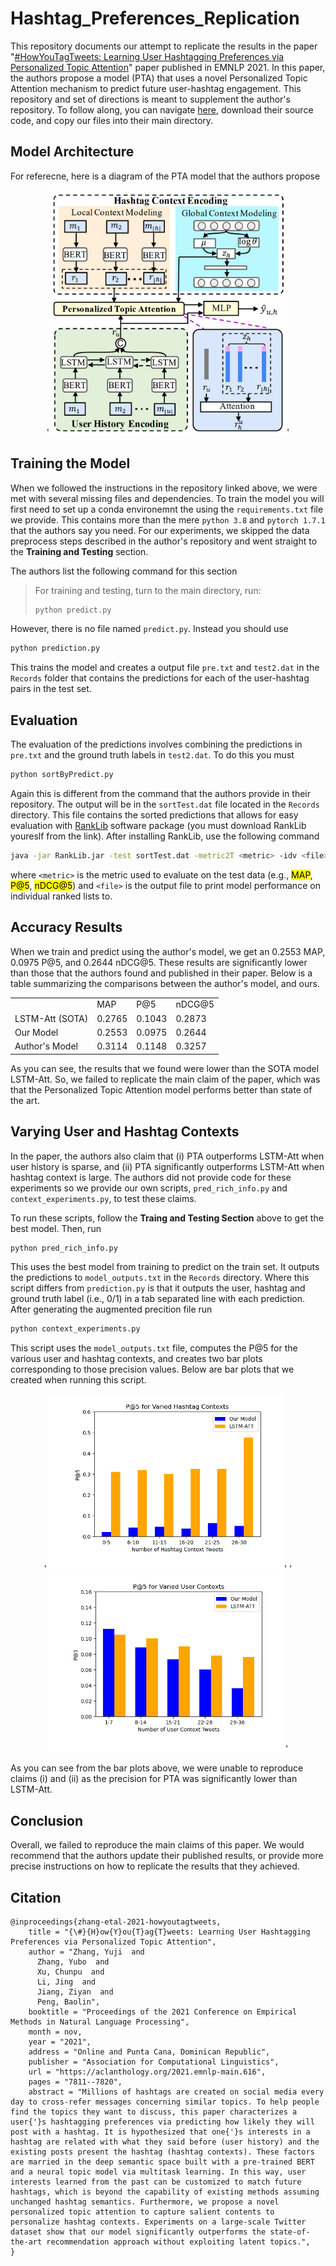 # Hashtag_Preferences_Replication
This repository documents our attempt to replicate the results in the paper "[#HowYouTagTweets: Learning User Hashtagging Preferences via Personalized Topic Attention](https://aclanthology.org/2021.emnlp-main.616/)" paper published in EMNLP 2021. In this paper, the authors propose a model (PTA) that uses a novel Personalized Topic Attention mechanism to predict future user-hashtag engagement. This repository and set of directions is meant to supplement the author's repository. To follow along, you can navigate [here](https://github.com/polyusmart/Personalized-Hashtag-Preferences), download their source code, and copy our files into their main directory.

## Model Architecture
For referecne, here is a diagram of the PTA model that the authors propose
<p align="center">
'<img src="https://raw.githubusercontent.com/Yb-Z/images/main/20211017144829.png" width="380"/>'
</p>


## Training the Model
When we followed the instructions in the repository linked above, we were met with several missing files and dependencies. To train the model you will first need to set up a conda environemnt the using the `requirements.txt` file we provide. This contains more than the mere `python 3.8` and `pytorch 1.7.1` that the authors say you need. For our experiments, we skipped the data preprocess steps described in the author's repository and went straight to the **Training and Testing** section.

The authors list the following command for this section
> For training and testing, turn to the main directory, run:
>```bash
>python predict.py
>```

However, there is no file named `predict.py`. Instead you should use 
```bash
python prediction.py
```

This trains the model and creates a output file `pre.txt` and `test2.dat` in the `Records` folder that contains the predictions for each of the user-hashtag pairs in the test set.

## Evaluation
The evaluation of the predictions involves combining the predictions in `pre.txt` and the ground truth labels in `test2.dat`. To do this you must

```bash
python sortByPredict.py
```

Again this is different from the command that the authors provide in their repository. The output will be in the `sortTest.dat` file located in the `Records` directory. This file contains the sorted predictions that allows for easy evaluation with [RankLib](https://sourceforge.net/p/lemur/wiki/RankLib/) software package (you must download RankLib youreslf from the link). After installing RankLib, use the following command

```bash
java -jar RankLib.jar -test sortTest.dat -metric2T <metric> -idv <file>
```

where `<metric>` is the metric used to evaluate on the test data (e.g., <mark>MAP</mark>, <mark>P@5</mark>, <mark>nDCG@5</mark>) and `<file>` is the output file to print model performance on individual ranked lists to.


## Accuracy Results

When we train and predict using the author's model, we get an 0.2553 MAP, 0.0975 P@5, and 0.2644 nDCG@5. These results are significantly lower than those that the authors found and published in their paper. Below is a table summarizing the comparisons between the author's model, and ours.
<center>
<table class="tg">
<tbody>
   <tr>
    <td></td>
    <td>MAP</td>
    <td>P@5</td>
    <td>nDCG@5</td>
  </tr>
   <tr>
    <td>LSTM-Att (SOTA)</td>
    <td>0.2765</td>
    <td>0.1043</td>
    <td>0.2873</td>
  </tr>
  <tr>
    <td>Our Model</td>
    <td>0.2553</td>
    <td>0.0975</td>
    <td>0.2644</td>
  </tr>
  <tr>
    <td>Author's Model</td>
    <td>0.3114</td>
    <td>0.1148</td>
    <td>0.3257</td>
  </tr>
</tbody>
</table>
</center>
As you can see, the results that we found were lower than the SOTA model LSTM-Att. So, we failed to replicate the main claim of the paper, which was that the Personalized Topic Attention model performs better than state of the art.

## Varying User and Hashtag Contexts
In the paper, the authors also claim that (i) PTA outperforms LSTM-Att when user history is sparse, and (ii) PTA significantly outperforms LSTM-Att when hashtag context is large. The authors did not provide code for these experiments so we provide our own scripts, `pred_rich_info.py` and `context_experiments.py`, to test these claims.

To run these scripts, follow the **Traing and Testing Section** above to get the best model. Then, run

```bash
python pred_rich_info.py
```

This uses the best model from training to predict on the train set. It outputs the predictions to `model_outputs.txt` in the `Records` directory. Where this script differs from `prediction.py` is that it outputs the user, hashtag and ground truth label (i.e., 0/1) in a tab separated line with each prediction. After generating the augmented precition file run

```bash
python context_experiments.py
```
This script uses the `model_outputs.txt` file, computes the P@5 for the various user and hashtag contexts, and creates two bar plots corresponding to those precision values. Below are bar plots that we created when running this script.

<p align="center">
'<img src="https://github.com/williamhowardsnyder/Hashtag_Preferences_Replication/blob/main/hashtag_bar_plot.png" width="380"/>'
'<img src="https://github.com/williamhowardsnyder/Hashtag_Preferences_Replication/blob/main/user_bar_plot.png" width="380"/>'
</p>

As you can see from the bar plots above, we were unable to reproduce claims (i) and (ii) as the precision for PTA was significantly lower than LSTM-Att.

## Conclusion

Overall, we failed to reproduce the main claims of this paper. We would recommend that the authors update their published results, or provide more precise instructions on how to replicate the results that they achieved.


## Citation

```
@inproceedings{zhang-etal-2021-howyoutagtweets,
    title = "{\#}{H}ow{Y}ou{T}ag{T}weets: Learning User Hashtagging Preferences via Personalized Topic Attention",
    author = "Zhang, Yuji  and
      Zhang, Yubo  and
      Xu, Chunpu  and
      Li, Jing  and
      Jiang, Ziyan  and
      Peng, Baolin",
    booktitle = "Proceedings of the 2021 Conference on Empirical Methods in Natural Language Processing",
    month = nov,
    year = "2021",
    address = "Online and Punta Cana, Dominican Republic",
    publisher = "Association for Computational Linguistics",
    url = "https://aclanthology.org/2021.emnlp-main.616",
    pages = "7811--7820",
    abstract = "Millions of hashtags are created on social media every day to cross-refer messages concerning similar topics. To help people find the topics they want to discuss, this paper characterizes a user{'}s hashtagging preferences via predicting how likely they will post with a hashtag. It is hypothesized that one{'}s interests in a hashtag are related with what they said before (user history) and the existing posts present the hashtag (hashtag contexts). These factors are married in the deep semantic space built with a pre-trained BERT and a neural topic model via multitask learning. In this way, user interests learned from the past can be customized to match future hashtags, which is beyond the capability of existing methods assuming unchanged hashtag semantics. Furthermore, we propose a novel personalized topic attention to capture salient contents to personalize hashtag contexts. Experiments on a large-scale Twitter dataset show that our model significantly outperforms the state-of-the-art recommendation approach without exploiting latent topics.",
}
